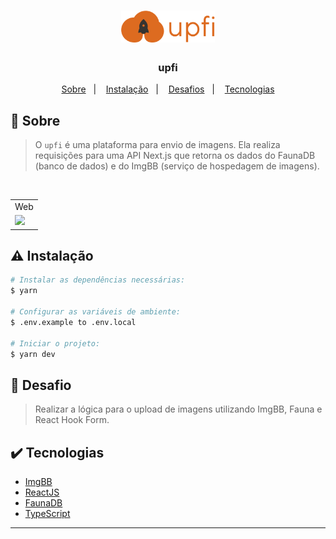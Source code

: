 <h1 align="center"><img src="./.github/logo.svg" width="150px"/></h1>

<h3 align="center">upfi</h3>

<p align="center">
  <a href="#about">Sobre</a>&nbsp;&nbsp;&nbsp;|&nbsp;&nbsp;&nbsp;
  <a href="#install">Instalação</a>&nbsp;&nbsp;&nbsp;|&nbsp;&nbsp;&nbsp;
  <a href="#challenge">Desafios</a>&nbsp;&nbsp;&nbsp;|&nbsp;&nbsp;&nbsp;
  <a href="#technologies">Tecnologias</a>
</p>

## :speech_balloon: Sobre <a name="about"></a>

> O `upfi` é uma plataforma para envio de imagens. Ela realiza requisições para uma API Next.js que retorna os dados do FaunaDB (banco de dados) e do ImgBB (serviço de hospedagem de imagens).

<br />
<table>
  <tr>
    <td colspan="1">Web</td>
  </tr>
  <tr>
    <td><img src="./.github/gif.gif" width="100%" /></td></td>
  </tr>
</table>

## :warning: Instalação <a name="install"></a>

```bash
# Instalar as dependências necessárias:
$ yarn

# Configurar as variáveis de ambiente:
$ .env.example to .env.local

# Iniciar o projeto:
$ yarn dev

```

## :triangular_flag_on_post: Desafio <a name="challenge"></a>

> Realizar a lógica para o upload de imagens utilizando ImgBB, Fauna e React Hook Form.

## :heavy_check_mark: Tecnologias <a name="technologies"></a>

- [ImgBB](https://pt-br.imgbb.com/)
- [ReactJS](https://pt-br.reactjs.org/)
- [FaunaDB](https://fauna.com/)
- [TypeScript](https://www.typescriptlang.org/)

---

